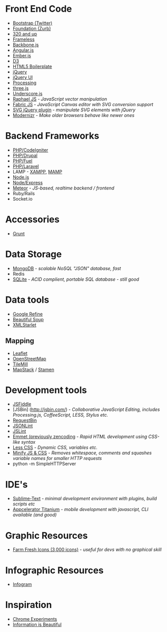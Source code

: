 # Front End Code 
* [Bootstrap (Twitter)](http://twitter.github.com/bootstrap/)
* [Foundation (Zurb)](http://foundation.zurb.com/)
* [320 and up](http://stuffandnonsense.co.uk/projects/320andup/)
* [Frameless](http://framelessgrid.com/)
* [Backbone.js](http://backbonejs.org/)
* [Angular.js](http://angularjs.org/)
* [Ember.js](http://emberjs.com/)
* [D3](http://d3js.org/)
* [HTML5 Boilerplate](http://html5boilerplate.com/)
* [jQuery](http://jquery.com/)
* [jQuery UI](http://jqueryui.com/)
* [Processing](http://www.processing.org/)
* [three.js](http://threejs.org/)
* [Underscore.js](http://underscorejs.org/)
* [Raphael JS](http://raphaeljs.com/) - *JavaScript vector manipulation*
* [Fabric JS](http://fabricjs.com/) - *JavaScript Canvas editor with SVG conversion support*
* [SVG jQuery plugin](http://keith-wood.name/svg.html) - *manipulate SVG elements with jQuery*
* [Modernizr](http://modernizr.com/) - *Make older browsers behave like newer ones*

# Backend Frameworks
* [PHP/CodeIgniter](http://ellislab.com/codeigniter)
* [PHP/Drupal](https://drupal.org/)
* [PHP/Fuel](http://fuelphp.com/)
* [PHP/Laravel](http://laravel.com/)
* LAMP - [XAMPP](http://www.apachefriends.org/en/xampp.html), [MAMP](http://www.mamp.info/en/index.html)
* [Node.js](http://nodejs.org/)
* [Node/Express](http://expressjs.com/)
* [Meteor](http://meteor.com/) - *JS-based, realtime backend / frontend*
* Ruby/Rails
* Socket.io

# Accessories
* [Grunt](http://gruntjs.com/)

# Data Storage
* [MongoDB](http://www.mongodb.org/) - *scalable NoSQL "JSON" database, fast*
* Redis
* [SQLite](http://www.sqlite.org) - *ACID complient, portable SQL database - still good*

# Data tools
* [Google Refine](http://code.google.com/p/google-refine/)
* [Beautiful Soup](http://www.crummy.com/software/BeautifulSoup/)
* [XMLStarlet](http://xmlstar.sourceforge.net/doc/UG/xmlstarlet-ug.html)

## Mapping
* [Leaflet](http://leafletjs.com/)
* [OpenStreetMap](http://www.openstreetmap.org/)
* [TileMill](http://www.mapbox.com/tilemill/)
* [MapStack](http://mapstack.stamen.com/) / [Stamen](http://maps.stamen.com/)

# Development tools
* [JSFiddle](http://jsfiddle.net/)
* [JSBin] (http://jsbin.com/) - *Collaborative JavaScript Editing, includes Processing.js, CoffeeScript, LESS, Stylus etc.*
* [RequestBin](http://requestb.in/)
* [JSONLint](http://jsonlint.com/)
* [JSLint](http://www.jslint.com/)
* [Emmet (previously zencoding](http://docs.emmet.io/) - *Rapid HTML development using CSS-like syntax*
* [Less CSS](http://lesscss.org/) - *Dynamic CSS, variables etc.*
* [Minify JS & CSS](https://github.com/mrclay/minify) - *Removes whitespace, comments and squashes variable names for smaller HTTP requests*
* python -m SimpleHTTPServer

# IDE's
* [Sublime-Text](http://www.sublimetext.com/) - *minimal development environment with plugins, build scripts etc*
* [Appcelerator Titanium](http://www.appcelerator.com/) - *mobile development with javascript, CLI available (and good)*

# Graphic Resources
* [Farm Fresh Icons (3,000 icons)](http://www.fatcow.com/free-icons) - *useful for devs with no graphical skill*

# Infographic Resources
* [Infogram](http://infogr.am/)

# Inspiration
* [Chrome Experiments](http://www.chromeexperiments.com/)
* [Information is Beautiful](http://www.informationisbeautiful.net/)